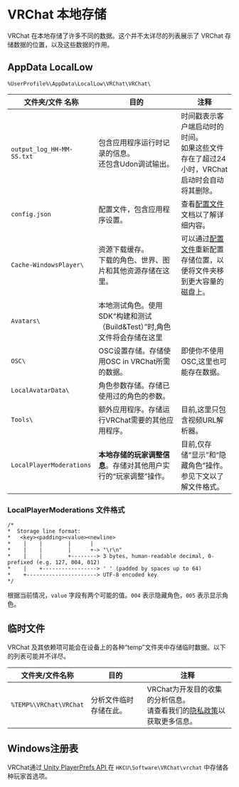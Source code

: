 # VRChat 本地存储

VRChat 在本地存储了许多不同的数据。这个并不太详尽的列表展示了 VRChat 存储数据的位置，以及这些数据的作用。

## AppData LocalLow

`%UserProfile%\AppData\LocalLow\VRChat\VRChat\`

文件夹/文件 名称 | 目的 | 注释
-- | -- | --
`output_log_HH-MM-SS.txt` | 包含应用程序运行时记录的信息。<br>还包含Udon调试输出。 | 时间戳表示客户端启动时的时间。<br>如果这些文件存在了超过24小时，VRChat启动时会自动将其删除。
`config.json` | 配置文件，包含应用程序设置。 | 查看[配置文件](./configuration-file.md)文档以了解详细内容。
`Cache-WindowsPlayer\` | 资源下载缓存。<br>下载的角色、世界、图片和其他资源存储在这里。 | 可以通过[配置文件](./configuration-file.md)重新配置存储位置，以便将文件夹移到更大容量的磁盘上。
`Avatars\` | 本地测试角色。使用SDK“构建和测试（Build\&Test）”时,角色文件将会存储在这里
`OSC\` | OSC设置存储。存储使用OSC in VRChat所需的数据。 | 即使你不使用OSC,这里也可能存在数据。
`LocalAvatarData\` | 角色参数存储。存储已使用过的角色的参数。
`Tools\` | 额外应用程序。存储运行VRChat需要的其他应用程序。 | 目前,这里只包含视频URL解析器。
`LocalPlayerModerations` | **本地存储的玩家调整信息**。存储对其他用户实行的“玩家调整”操作。 | 目前,仅存储“显示”和“隐藏角色”操作。<br>参见下文以了解文件格式。

### LocalPlayerModerations 文件格式

```
/*
*  Storage line format:
*   <key><padding><value><newline>
*    |    |        |      |
*    |    |        |      +-> "\r\n"
*    |    |        +--------> 3 bytes, human-readable decimal, 0-prefixed (e.g. 127, 004, 012)
*    |    +-----------------> ' ' (padded by spaces up to 64)
*    +----------------------> UTF-8 encoded key
*/
```

根据当前情况，`value` 字段有两个可能的值。`004` 表示隐藏角色，`005` 表示显示角色。

## 临时文件

VRChat 及其依赖项可能会在设备上的各种“temp”文件夹中存储临时数据。以下的列表可能并不详尽。

文件夹/文件名称 | 目的 | 注释
-- | -- | --
`%TEMP%\VRChat\VRChat` | 分析文件临时存储在此。 | VRChat为开发目的收集的分析信息。<br>请查看我们的[隐私政策](https://hello.vrchat.com/privacy)以获取更多信息。

## Windows注册表

VRChat通过[ Unity PlayerPrefs API ](https://docs.unity3d.com/2019.4/Documentation/ScriptReference/PlayerPrefs.html)在 `HKCU\Software\VRChat\vrchat` 中存储各种玩家首选项。
